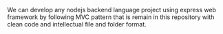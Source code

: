 We can develop any nodejs backend language project using express web framework by following MVC pattern that is remain in this repository with clean code and intellectual file and folder format.
